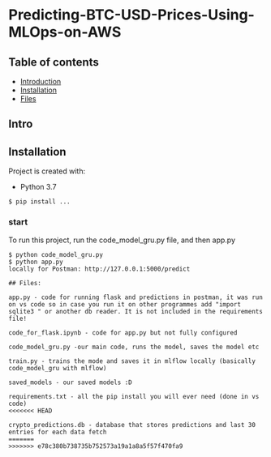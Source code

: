 # Predicting-BTC-USD-Prices-Using-MLOps-on-AWS

## Table of contents
* [Introduction](#Intro)
* [Installation](#Installation)
* [Files](#Files)


## Intro

## Installation

Project is created with:
* Python 3.7

```
$ pip install ...

```
	
### start
To run this project, run the code_model_gru.py file, and then app.py 

```
$ python code_model_gru.py
$ python app.py
locally for Postman: http://127.0.0.1:5000/predict

## Files:

app.py - code for running flask and predictions in postman, it was run on vs code so in case you run it on other programmes add "import sqlite3 " or another db reader. It is not included in the requirements file!

code_for_flask.ipynb - code for app.py but not fully configured

code_model_gru.py -our main code, runs the model, saves the model etc

train.py - trains the mode and saves it in mlflow locally (basically code_model_gru with mlflow)

saved_models - our saved models :D 

requirements.txt - all the pip install you will ever need (done in vs code) 
<<<<<<< HEAD

crypto_predictions.db - database that stores predictions and last 30 entries for each data fetch 
=======
>>>>>>> e78c380b738735b752573a19a1a8a5f57f470fa9
